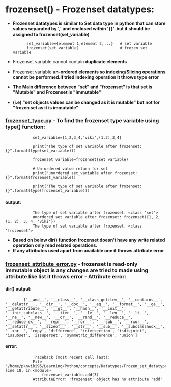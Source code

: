# frozenset() - Frozenset datatypes:

- **Frozenset datatypes is similar to Set data type in python that can store values separated by ',' and enclosed within '{}'. but it should be assigned to frozenset(set_variable)**

            set_variable={element 1,element 2,...}   # set variable
            frozenset(set_variable)                  # frozen set variable

- Frozenset variable cannot contain **duplicate elements**
- Frozenset variable **un-ordered elements so indexing/Slicing operations cannot be performed.if tried indexing operation it throws type error**
- **The Main difference between "set" and "frozenset" is that set is "Mutable" and Frozenset is "Immutable"**
- **(i.e) "set objects values can be changed as it is mutable" but not for "frozen set as it is immutable"**

### [frozenset_type.py](https://github.com/pknviki95/Python/tree/main/concepts/Datatypes/Frozenset_datatypes/scripts/frozenset_type.py) - To find the frozenset type variable using type() function:

                set_variable={1,2,3,4,'viki',(1,2),3,4}

                print("The type of set variable after frozenset: {}".format(type(set_variable)))

                frozenset_variable=frozenset(set_variable)

                # Un-ordered value return for set
                print("unordered set_variable after frozenset: {}".format(frozenset_variable))

                print("The type of set variable after frozenset: {}".format(type(frozenset_variable)))

#### output:
                The type of set variable after frozenset: <class 'set'>
                unordered set_variable after frozenset: frozenset({1, 2, (1, 2), 3, 4, 'viki'})
                The type of set variable after frozenset: <class 'frozenset'>

- **Based on below dir() function frozenset doesn't have any write related operation only read related operations.**
- **If any attributes used apart from available one it throws attribute error**

### [frozenset_attribute_error.py](https://github.com/pknviki95/Python/tree/main/concepts/Datatypes/Frozenset_datatypes/scripts/frozenset_attribute_error.py) - frozenset is read-only immutable object is any changes are tried to made using attribute like list it throws error - Attribute error:

#### dir() output:

            ['__and__', '__class__', '__class_getitem__', '__contains__', '__delattr__', '__dir__', '__doc__', '__eq__', '__format__', '__ge__', '__getattribute__', '__gt__', '__hash__', '__init__', '__init_subclass__', '__iter__', '__le__', '__len__', '__lt__', '__ne__', '__new__', '__or__', '__rand__', '__reduce__', '__reduce_ex__', '__repr__', '__ror__', '__rsub__', '__rxor__', '__setattr__', '__sizeof__', '__str__', '__sub__', '__subclasshook__', '__xor__', 'copy', 'difference', 'intersection', 'isdisjoint', 'issubset', 'issuperset', 'symmetric_difference', 'union']

#### error:

                Traceback (most recent call last):
                File "/home/pknviki95/Learning/Python/concepts/Datatypes/Frozen_set_datatypes/scripts/frozenset_attribute_error.py", line 18, in <module>
                    frozenset_variable.add(3)
                AttributeError: 'frozenset' object has no attribute 'add'